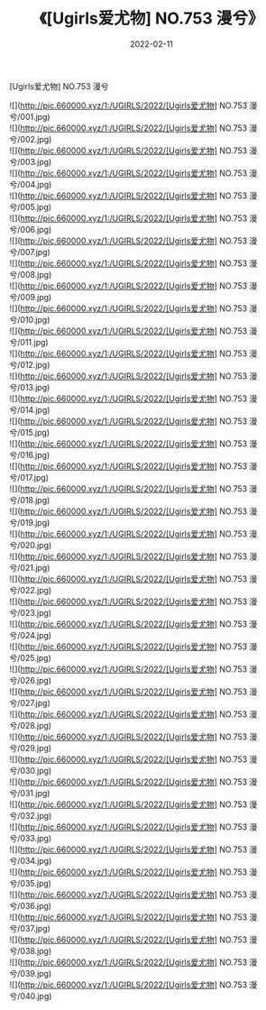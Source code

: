 ﻿---
layout: post
title:  《[Ugirls爱尤物] NO.753 漫兮》
date:   2022-02-11
img: http://pic.660000.xyz/1:/UGIRLS/2022/[Ugirls爱尤物] NO.753 漫兮/000.jpg
categories: [美女, 清纯, 唯美]
---

[Ugirls爱尤物] NO.753 漫兮

 ![](http://pic.660000.xyz/1:/UGIRLS/2022/[Ugirls爱尤物] NO.753 漫兮/001.jpg) <br>![](http://pic.660000.xyz/1:/UGIRLS/2022/[Ugirls爱尤物] NO.753 漫兮/002.jpg) <br>![](http://pic.660000.xyz/1:/UGIRLS/2022/[Ugirls爱尤物] NO.753 漫兮/003.jpg) <br>![](http://pic.660000.xyz/1:/UGIRLS/2022/[Ugirls爱尤物] NO.753 漫兮/004.jpg) <br>![](http://pic.660000.xyz/1:/UGIRLS/2022/[Ugirls爱尤物] NO.753 漫兮/005.jpg) <br>![](http://pic.660000.xyz/1:/UGIRLS/2022/[Ugirls爱尤物] NO.753 漫兮/006.jpg) <br>![](http://pic.660000.xyz/1:/UGIRLS/2022/[Ugirls爱尤物] NO.753 漫兮/007.jpg) <br>![](http://pic.660000.xyz/1:/UGIRLS/2022/[Ugirls爱尤物] NO.753 漫兮/008.jpg) <br>![](http://pic.660000.xyz/1:/UGIRLS/2022/[Ugirls爱尤物] NO.753 漫兮/009.jpg) <br>![](http://pic.660000.xyz/1:/UGIRLS/2022/[Ugirls爱尤物] NO.753 漫兮/010.jpg) <br>![](http://pic.660000.xyz/1:/UGIRLS/2022/[Ugirls爱尤物] NO.753 漫兮/011.jpg) <br>![](http://pic.660000.xyz/1:/UGIRLS/2022/[Ugirls爱尤物] NO.753 漫兮/012.jpg) <br>![](http://pic.660000.xyz/1:/UGIRLS/2022/[Ugirls爱尤物] NO.753 漫兮/013.jpg) <br>![](http://pic.660000.xyz/1:/UGIRLS/2022/[Ugirls爱尤物] NO.753 漫兮/014.jpg) <br>![](http://pic.660000.xyz/1:/UGIRLS/2022/[Ugirls爱尤物] NO.753 漫兮/015.jpg) <br>![](http://pic.660000.xyz/1:/UGIRLS/2022/[Ugirls爱尤物] NO.753 漫兮/016.jpg) <br>![](http://pic.660000.xyz/1:/UGIRLS/2022/[Ugirls爱尤物] NO.753 漫兮/017.jpg) <br>![](http://pic.660000.xyz/1:/UGIRLS/2022/[Ugirls爱尤物] NO.753 漫兮/018.jpg) <br>![](http://pic.660000.xyz/1:/UGIRLS/2022/[Ugirls爱尤物] NO.753 漫兮/019.jpg) <br>![](http://pic.660000.xyz/1:/UGIRLS/2022/[Ugirls爱尤物] NO.753 漫兮/020.jpg) <br>![](http://pic.660000.xyz/1:/UGIRLS/2022/[Ugirls爱尤物] NO.753 漫兮/021.jpg) <br>![](http://pic.660000.xyz/1:/UGIRLS/2022/[Ugirls爱尤物] NO.753 漫兮/022.jpg) <br>![](http://pic.660000.xyz/1:/UGIRLS/2022/[Ugirls爱尤物] NO.753 漫兮/023.jpg) <br>![](http://pic.660000.xyz/1:/UGIRLS/2022/[Ugirls爱尤物] NO.753 漫兮/024.jpg) <br>![](http://pic.660000.xyz/1:/UGIRLS/2022/[Ugirls爱尤物] NO.753 漫兮/025.jpg) <br>![](http://pic.660000.xyz/1:/UGIRLS/2022/[Ugirls爱尤物] NO.753 漫兮/026.jpg) <br>![](http://pic.660000.xyz/1:/UGIRLS/2022/[Ugirls爱尤物] NO.753 漫兮/027.jpg) <br>![](http://pic.660000.xyz/1:/UGIRLS/2022/[Ugirls爱尤物] NO.753 漫兮/028.jpg) <br>![](http://pic.660000.xyz/1:/UGIRLS/2022/[Ugirls爱尤物] NO.753 漫兮/029.jpg) <br>![](http://pic.660000.xyz/1:/UGIRLS/2022/[Ugirls爱尤物] NO.753 漫兮/030.jpg) <br>![](http://pic.660000.xyz/1:/UGIRLS/2022/[Ugirls爱尤物] NO.753 漫兮/031.jpg) <br>![](http://pic.660000.xyz/1:/UGIRLS/2022/[Ugirls爱尤物] NO.753 漫兮/032.jpg) <br>![](http://pic.660000.xyz/1:/UGIRLS/2022/[Ugirls爱尤物] NO.753 漫兮/033.jpg) <br>![](http://pic.660000.xyz/1:/UGIRLS/2022/[Ugirls爱尤物] NO.753 漫兮/034.jpg) <br>![](http://pic.660000.xyz/1:/UGIRLS/2022/[Ugirls爱尤物] NO.753 漫兮/035.jpg) <br>![](http://pic.660000.xyz/1:/UGIRLS/2022/[Ugirls爱尤物] NO.753 漫兮/036.jpg) <br>![](http://pic.660000.xyz/1:/UGIRLS/2022/[Ugirls爱尤物] NO.753 漫兮/037.jpg) <br>![](http://pic.660000.xyz/1:/UGIRLS/2022/[Ugirls爱尤物] NO.753 漫兮/038.jpg) <br>![](http://pic.660000.xyz/1:/UGIRLS/2022/[Ugirls爱尤物] NO.753 漫兮/039.jpg) <br>![](http://pic.660000.xyz/1:/UGIRLS/2022/[Ugirls爱尤物] NO.753 漫兮/040.jpg) <br>